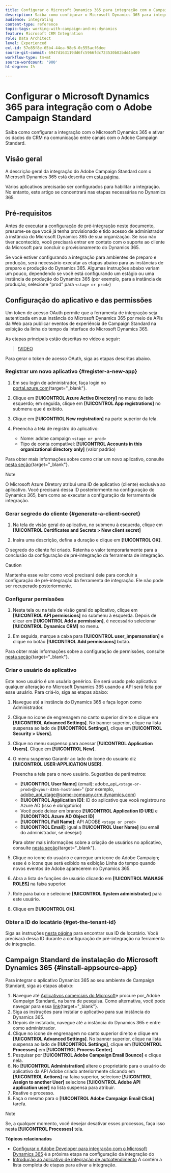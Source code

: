 ```yaml
---
title: Configurar o Microsoft Dynamics 365 para integração com o Campaign
description: Saiba como configurar o Microsoft Dynamics 365 para integração com o Campaign.
audience: integrating
content-type: reference
topic-tags: working-with-campaign-and-ms-dynamics
feature: Microsoft CRM Integration
role: Data Architect
level: Experienced
exl-id: 57e85f8e-65b4-44ea-98e6-0c555acf6dee
source-git-commit: 6947d163119dd6fc5966fdc723530b02bdd4a469
workflow-type: tm+mt
source-wordcount: '900'
ht-degree: 1%

---
```


# Configurar o Microsoft Dynamics 365 para integração com o Adobe Campaign Standard

Saiba como configurar a integração com o Microsoft Dynamics 365 e ativar os dados do CRM na comunicação entre canais com o Adobe Campaign Standard.

## Visão geral

A descrição geral da integração do Adobe Campaign Standard com o Microsoft Dynamics 365 está descrita em [esta página](../../integrating/using/d365-acs-get-started.md).

Vários aplicativos precisarão ser configurados para habilitar a integração. No entanto, este artigo se concentrará nas etapas necessárias no Dynamics 365.

## Pré-requisitos

Antes de executar a configuração de pré-integração neste documento, presume-se que você já tenha provisionado e tido acesso de administrador à instância do Microsoft Dynamics 365 de sua organização.  Se isso não tiver acontecido, você precisará entrar em contato com o suporte ao cliente da Microsoft para concluir o provisionamento do Dynamics 365.

Se você estiver configurando a integração para ambientes de preparo e produção, será necessário executar as etapas abaixo para as instâncias de preparo e produção do Dynamics 365. Algumas instruções abaixo variam um pouco, dependendo se você está configurando um estágio ou uma instância de produção do Dynamics 365 (por exemplo, para a instância de produção, selecione &quot;prod&quot; para `<stage or prod>`)

## Configuração do aplicativo e das permissões

Um token de acesso OAuth permite que a ferramenta de integração seja autenticada em sua instância do Microsoft Dynamics 365 por meio de APIs da Web para publicar eventos de experiência de Campaign Standard na exibição da linha do tempo da interface do Microsoft Dynamics 365.

As etapas principais estão descritas no vídeo a seguir:

>[!VIDEO](https://video.tv.adobe.com/v/27637)

Para gerar o token de acesso OAuth, siga as etapas descritas abaixo.

### Registrar um novo aplicativo {#register-a-new-app}

1. Em seu login de administrador, faça login no [portal.azure.com](https://portal.azure.com){target="_blank"}.

1. Clique em **[!UICONTROL Azure Active Directory]** no menu do lado esquerdo; em seguida, clique em **[!UICONTROL App registrations]** no submenu que é exibido.

1. Clique em **[!UICONTROL New registration]** na parte superior da tela.

1. Preencha a tela de registro do aplicativo:

   * Nome: adobe campaign `<stage or prod>`
   * Tipo de conta compatível: **[!UICONTROL Accounts in this organizational directory only]** (valor padrão)

Para obter mais informações sobre como criar um novo aplicativo, consulte [nesta seção](https://docs.microsoft.com/en-us/azure/active-directory/develop/quickstart-register-app){target="_blank"}.

>[!NOTE]
>
>O Microsoft Azure Diretory atribui uma ID de aplicativo (cliente) exclusiva ao aplicativo. Você precisará dessa ID posteriormente na configuração do Dynamics 365, bem como ao executar a configuração da ferramenta de integração.

### Gerar segredo do cliente {#generate-a-client-secret}

1. Na tela de visão geral do aplicativo, no submenu à esquerda, clique em **[!UICONTROL Certificates and Secrets > New client secret]**

1. Insira uma descrição, defina a duração e clique em **[!UICONTROL OK]**.

O segredo do cliente foi criado. Retenha o valor temporariamente para a conclusão da configuração de pré-integração da ferramenta de integração.

>[!CAUTION]
>
>Mantenha esse valor como você precisará dele para concluir a configuração de pré-integração da ferramenta de integração. Ele não pode ser recuperado posteriormente.


### Configurar permissões

1. Nesta tela ou na tela de visão geral do aplicativo, clique em **[!UICONTROL API permissions]** no submenu à esquerda.  Depois de clicar em **[!UICONTROL Add a permission]**, é necessário selecionar **[!UICONTROL Dynamics CRM]** no menu.

1. Em seguida, marque a caixa para **[!UICONTROL user_impersonation]** e clique no botão **[!UICONTROL Add permissions]** botão.

Para obter mais informações sobre a configuração de permissões, consulte [nesta seção](https://docs.microsoft.com/en-us/azure/active-directory/develop/quickstart-configure-app-access-web-apis#add-permissions-to-access-web-apis){target="_blank"}.

### Criar o usuário do aplicativo

Este novo usuário é um usuário genérico. Ele será usado pelo aplicativo: qualquer alteração no Microsoft Dynamics 365 usando a API será feita por esse usuário. Para criá-lo, siga as etapas abaixo:

1. Navegue até a instância do Dynamics 365 e faça logon como Administrador.

1. Clique no ícone de engrenagem no canto superior direito e clique em **[!UICONTROL Advanced Settings]**. No banner superior, clique na lista suspensa ao lado de **[!UICONTROL Settings]**, clique em **[!UICONTROL Security > Users]**.

1. Clique no menu suspenso para acessar **[!UICONTROL Application Users]**. Clique em **[!UICONTROL New]**.

1. O menu suspenso Garantir ao lado do ícone do usuário diz **[!UICONTROL USER:APPLICATION USER]**.

   Preencha a tela para o novo usuário.  Sugestões de parâmetros:

   * **[!UICONTROL User Name]** (email): adobe_api_`<stage-or-prod>`@`<your-d365-hostname>`&quot; (por exemplo, adobe_api_stage@some-company.crm.dynamics.com)
   * **[!UICONTROL Application ID]**: ID do aplicativo que você registrou no Azure AD (isso é obrigatório)
   * Você pode deixar em branco **[!UICONTROL Application ID URI]** e **[!UICONTROL Azure AD Object ID]**
   * **[!UICONTROL Full Name]**: API ADOBE `<stage or prod>`
   * **[!UICONTROL Email]**: igual a **[!UICONTROL User Name]** (ou email do administrador, se desejar)

   Para obter mais informações sobre a criação de usuários no aplicativo, consulte [nesta seção](https://docs.microsoft.com/en-gb/power-platform/admin/create-users-assign-online-security-roles#create-an-application-user){target="_blank"}.

1. Clique no ícone do usuário e carregue um ícone do Adobe Campaign; esse é o ícone que será exibido na exibição Linha do tempo quando novos eventos de Adobe aparecerem no Dynamics 365.

1. Abra a lista de funções de usuário clicando em **[!UICONTROL MANAGE ROLES]** na faixa superior.

1. Role para baixo e selecione **[!UICONTROL System administrator]** para este usuário.

1. Clique em **[!UICONTROL OK]**.

### Obter a ID do locatário {#get-the-tenant-id}

Siga as instruções [nesta página](https://docs.microsoft.com/en-us/onedrive/find-your-office-365-tenant-id) para encontrar sua ID de locatário.  Você precisará dessa ID durante a configuração de pré-integração na ferramenta de integração.

## Campaign Standard de instalação do Microsoft Dynamics 365 {#install-appsource-app}

Para integrar o aplicativo Dynamics 365 ao seu ambiente de Campaign Standard, siga as etapas abaixo:

1. Navegue até [Aplicativos comerciais do Microsoft](https://appsource.microsoft.com/en-us/marketplace/apps)e procure por_Adobe Campaign Standard_ na barra de pesquisa.
Como alternativa, você pode navegar para essa [link](https://appsource.microsoft.com/en-us/product/dynamics-365/adobe.adobe_campaign_d365?tab=Overview){target="_blank"}.
1. Siga as instruções para instalar o aplicativo para sua instância do Dynamics 365.
1. Depois de instalado, navegue até a instância do Dynamics 365 e entre como administrador.
1. Clique no ícone de engrenagem no canto superior direito e clique em **[!UICONTROL Advanced Settings]**. No banner superior, clique na lista suspensa ao lado de **[!UICONTROL Settings]**, clique em **[!UICONTROL Processes]** em **[!UICONTROL Process Center]**.
1. Pesquisar por **[!UICONTROL Adobe Campaign Email Bounce]** e clique nela.
1. No **[!UICONTROL Administration]** altere o proprietário para o usuário do aplicativo da API Adobe criado anteriormente clicando em **[!UICONTROL Actions]** na faixa superior, selecione **[!UICONTROL Assign to another User]** selecione **[!UICONTROL Adobe API application user]** na lista suspensa para atribuir.
1. Reative o processo.
1. Faça o mesmo para o **[!UICONTROL Adobe Campaign Email Click]** tarefa.

>[!NOTE]
>
>Se, a qualquer momento, você desejar desativar esses processos, faça isso nesta **[!UICONTROL Processes]** tela.

**Tópicos relacionados**

* [Configurar o Adobe Developer para integração com o Microsoft Dynamics 365](../../integrating/using/d365-acs-configure-adobe-io.md) é a próxima etapa na configuração da integração do
* [Introdução ao aplicativo de integração de autoatendimento](../../integrating/using/d365-acs-self-service-app-quick-start-guide.md) A contém a lista completa de etapas para ativar a integração.
